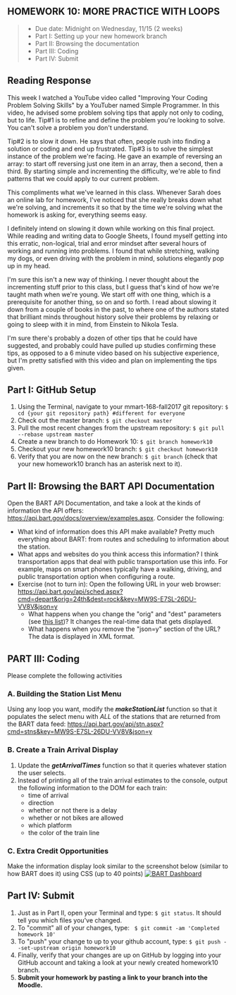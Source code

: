 ## HOMEWORK 10: MORE PRACTICE WITH LOOPS
> * Due date: Midnight on Wednesday, 11/15 (2 weeks)
> * Part I: Setting up your new homework branch
> * Part II: Browsing the documentation
> * Part III: Coding
> * Part IV: Submit


## Reading Response
This week I watched a YouTube video called "Improving Your Coding Problem Solving Skills"
by a YouTuber named Simple Programmer. In this video, he advised some problem solving tips
that apply not only to coding, but to life. Tip#1 is to refine and define the problem
you're looking to solve. You can't solve a problem you don't understand.

Tip#2 is to slow it down. He says that often, people rush into finding a solution or coding
and end up frustrated. Tip#3 is to solve the simplest instance of the problem we're facing.
He gave an example of reversing an array: to start off reversing just one item in an array,
then a second, then a third. By starting simple and incrementing the difficulty, we're
able to find patterns that we could apply to our current problem.

This compliments what we've learned in this class. Whenever Sarah does an online lab for homework, I've noticed that she really breaks down what we're solving, and increments it so that by the time we're solving what the homework is asking for, everything seems easy.

I definitely intend on slowing it down while working on this final project. While reading and writing data to Google Sheets, I found myself getting into this erratic, non-logical, trial and error mindset after several hours of working and running into problems. I found that while stretching, walking my dogs, or even driving with the problem in mind, solutions elegantly pop up in my head.

I'm sure this isn't a new way of thinking. I never thought about the incrementing stuff prior to this class, but I guess that's kind of how we're taught math when we're young. We start off with one thing, which is a prerequisite for another thing, so on and so forth. I read about slowing it down from a couple of books in the past, to where one of the authors stated that brilliant minds throughout history solve their problems by relaxing or going to sleep with it in mind, from Einstein to Nikola Tesla.

I'm sure there's probably a dozen of other tips that he could have suggested, and probably could have pulled up studies confirming these tips, as opposed to a 6 minute video based on his subjective experience, but I'm pretty satisfied with this video and plan on implementing
the tips given.


## Part I: GitHub Setup
1. Using the Terminal, navigate to your mmart-168-fall2017 git repository: `$ cd {your git repository path} #different for everyone`
2. Check out the master branch: `$ git checkout master`
3. Pull the most recent changes from the upstream repository: `$ git pull --rebase upstream master`
4. Create a new branch to do Homework 10: `$ git branch homework10`
5. Checkout your new homework10 branch: `$ git checkout homework10`
6. Verify that you are now on the new branch: `$ git branch` (check that your new homework10 branch has an asterisk next to it).

## Part II: Browsing the BART API Documentation
Open the BART API Documentation, and take a look at the kinds of information the API
offers: https://api.bart.gov/docs/overview/examples.aspx. Consider the following:
* What kind of information does this API make available?
Pretty much everything about BART: from routes and scheduling to information about the station.
* What apps and websites do you think access this information?
I think transportation apps that deal with public transportation use this info.
For example, maps on smart phones typically have a walking, driving, and public
transportation option when configuring a route.
* Exercise (not to turn in): Open the following URL in your web browser:<br>
  https://api.bart.gov/api/sched.aspx?cmd=depart&orig=24th&dest=rock&key=MW9S-E7SL-26DU-VV8V&json=y
    * What happens when you change the "orig" and "dest" parameters (see [this list](https://api.bart.gov/docs/overview/abbrev.aspx))?
    It changes the real-time data that gets displayed.
    * What happens when you remove the "json=y" section of the URL?
    The data is displayed in XML format.

## PART III: Coding
Please complete the following activities
### A. Building the Station List Menu
Using any loop you want, modify the ***makeStationList*** function so that it populates the select menu with *ALL* of the stations that are returned from the BART data feed: https://api.bart.gov/api/stn.aspx?cmd=stns&key=MW9S-E7SL-26DU-VV8V&json=y

### B. Create a Train Arrival Display
1. Update the ***getArrivalTimes*** function so that it queries whatever station the user selects.
2. Instead of printing all of the train arrival estimates to the console, output the following information to the DOM for each train:
    * time of arrival
    * direction
    * whether or not there is a delay
    * whether or not bikes are allowed
    * which platform
    * the color of the train line

### C. Extra Credit Opportunities
Make the information display look similar to the screenshot below (similar to how BART does it) using CSS (up to 40 points)
[![BART Dashboard](assets/BART-Dashboard.png "BART Dashboard")](http://www.bart.gov/)


## Part IV: Submit
1. Just as in Part II, open your Terminal and type: `$ git status`. It should tell you which files you've changed.
2. To "commit" all of your changes, type: ` $ git commit -am 'Completed homework 10'`
3. To "push" your change to up to your github account, type: `$ git push --set-upstream origin homework10`
4. Finally, verify that your changes are up on GitHub by logging into your GitHub account and taking a look at your newly created homework10 branch.
5. **Submit your homework by pasting a link to your branch into the Moodle.**
